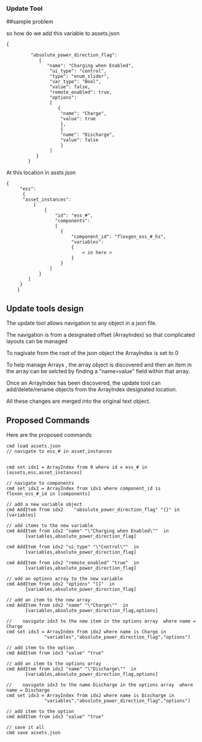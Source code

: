 
### Update Tool 

##sample problem 

so how do we add this variable to assets.json  

```
{

         "absolute_power_direction_flag":
            {
               "name": "Charging when Enabled",
                "ui_type": "control",
                "type": "enum_slider",
                "var_type": "Bool",
                "value": false,
                "remote_enabled": true,
                "options":
                [
                   {
                    "name": "Charge",
                    "value": true
                    },
                    {
                    "name": "Discharge",
                    "value": false
                    }
                ]
           }
        }
```

At this location in assts.json 

```
{
     "ess":
      {
      "asset_instances":
          [
              {
                  "id": "ess_#",
                  "components":
                  [
                    {
                        "component_id": "flexgen_ess_#_hs",
                        "variables":
                        {
                            < in here >
                        }
                    }
                ]
            }
        ]
     }
    }
 ```       
## Update tools design

The update tool allows navigation to any object in a json file.

The navigation is from a designated offset (ArrayIndex) so that complicated layouts can be managed

To nagivate from the root of the json object the ArrayIndex is set to 0

To help manage Arrays , the array object is discovered and then an item in the array can be selcted by finding a "name=value" field within that array.

Once an ArrayIndex has been discovered, the update tool can add/delete/rename objects from the ArrayIndex designated location.

All these changes are merged into the original text object.


## Proposed Commands

Here are the proposed commands

```
cmd load assets.json
// navigate to ess_# in asset_instances


cmd set idx1 = ArrayIndex from 0 where id = ess_# in [assets,ess,asset_instances] 

// navigate to components
cmd set idx2 = ArrayIndex from idx1 where component_id is flexen_ess_#_id in [components] 

// add a new variable object
cmd AddItem from idx2    "absolute_power_direction_flag" "{}" in [variables]

// add items to the new variable 
cmd AddItem from idx2 "name" "\"Charging when Enabled\""  in    
       [variables,absolute_power_direction_flag]
   
cmd AddItem from idx2 "ui_type" "\"Control\""  in    
       [variables,absolute_power_direction_flag]

cmd AddItem from idx2 "remote_enabled" "true"  in    
       [variables,absolute_power_direction_flag]

// add an options array to the new variable
cmd AddItem from idx2 "options" "[]"  in    
       [variables,absolute_power_direction_flag]

// add an item to the new array
cmd AddItem from idx2 "name" "\"Charge\""  in    
       [variables,absolute_power_direction_flag,options]

//    navigate idx3 to the new item in the options array  where name = Charge 
cmd set idx3 = ArrayIndex from idx2 where name is Charge in 
              "variables","absolute_power_direction_flag","options")

// add item to the option
cmd AddItem from idx3 "value" "true" 

// add an item to the options array
cmd AddItem from idx2 "name" "\"Discharge\""  in    
       [variables,absolute_power_direction_flag,options]

//    navigate idx3 to the name Discharge in the options array  where name = Discharge 
cmd set idx3 = ArrayIndex from idx2 where name is Discharge in 
              "variables","absolute_power_direction_flag","options")

// add item to the option
cmd AddItem from idx3 "value" "true" 

// save it all
cmd save assets.json
```

